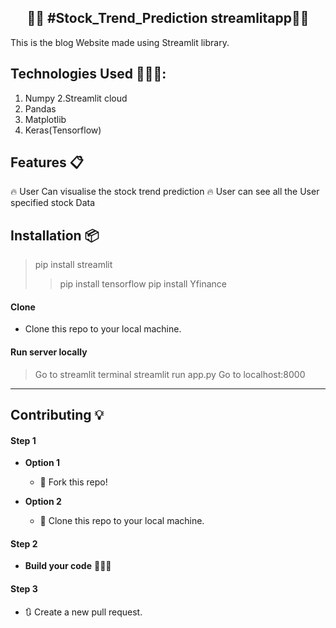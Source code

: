 <h2 align="center">✍🏽 #Stock_Trend_Prediction streamlitapp👨‍💻</h2>

<p>This is the blog Website made using Streamlit library.</p>


## Technologies Used 👨🏽‍💻:
1. Numpy
2.Streamlit cloud
3. Pandas
4. Matplotlib
5. Keras(Tensorflow)


## Features 📋
🔥 User Can visualise the stock trend prediction
🔥 User can see all the User specified stock Data



## Installation 📦

>pip install streamlit
>>pip install tensorflow
>>pip install Yfinance

#### Clone

- Clone this repo to your local machine.

#### Run server locally

> Go to streamlit terminal 
> streamlit run app.py
> Go to localhost:8000





----

## Contributing 💡


#### Step 1

- **Option 1**
    - 🍴 Fork this repo!

- **Option 2**
    - 👯 Clone this repo to your local machine.


#### Step 2

- **Build your code** 🔨🔨🔨

#### Step 3

- 🔃 Create a new pull request.







